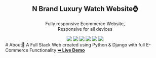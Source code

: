 
<div align="center">
  
  <h2 align="center">N Brand Luxury Watch Website⌚</h2>

  Fully responsive Ecommerce Website, <br />Responsive for all devices
  
<img src="https://img.shields.io/badge/Django-239120?logo=django&logoColor=white" />
<img src="https://img.shields.io/badge/SQL%20Server-CC2927?logo=microsoft-sql-server&logoColor=white" />
<img src="https://img.shields.io/badge/html5-E34F26?logo=html5&logoColor=white" />
<img src="https://img.shields.io/badge/css3-1572B6?logo=css3&logoColor=white" />
<img src="https://img.shields.io/badge/bootstrap-563D7C?logo=bootstrap&logoColor=white" />
<img src="https://img.shields.io/badge/Github-181717?logo=github&logoColor=white" />
  
</div>
# About🧾
A Full Stack Web created using Python & Django with full E-Commerce Functionality
 <a href="https://nazimnazar.pythonanywhere.com/"><strong>➥ Live Demo</strong></a>
